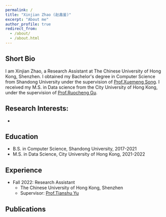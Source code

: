 ```yaml
---
permalink: /
title: "Xinjian Zhao (赵鑫鉴)"
excerpt: "About me"
author_profile: true
redirect_from: 
  - /about/
  - /about.html
---
```

## Short Bio

I am Xinjian Zhao, a Research Assistant at The Chinese University of Hong Kong, Shenzhen. I obtained my Bachelor's degree in Computer Science from Shandong University under the supervision of [Prof.Xuemeng Song](https://xuemengsong.github.io/). I received my M.S. in Data science from the City University of Hong Kong, under the supervision of [Prof.Ruocheng Gu](https://rguo12.github.io/).

## Research Interests:
*

## Education

* B.S. in Computer Science, Shandong University, 2017-2021
* M.S. in Data Science, City University of Hong Kong, 2021-2022

## Experience

* Fall 2022: Research Assistant
  * The Chinese University of Hong Kong, Shenzhen
  * Supervisor: [Prof.Tianshu Yu](https://mypage.cuhk.edu.cn/academics/yutianshu/)

## Publications
